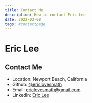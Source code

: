 ```yaml
---
title: Contact Me
description: How to contact Eric Lee
date: 2022-03-08
tags: #contactpage
---
```


# Eric Lee

## Contact Me

- Location: Newport Beach, California
- Github: [@ericlovesmath](https://github.com/ericlovesmath)
- Email: [ericlovesmath@gmail.com](mailto:ericlovesmath@gmail.com)
- LinkedIn: [Eric Lee](https://www.linkedin.com/in/eric-lee-bba075171/)

